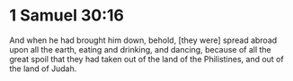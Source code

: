 # 1 Samuel 30:16

And when he had brought him down, behold, [they were] spread abroad upon all the earth, eating and drinking, and dancing, because of all the great spoil that they had taken out of the land of the Philistines, and out of the land of Judah.